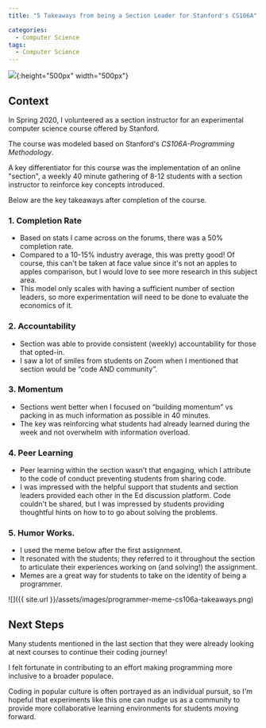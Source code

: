 ```yaml
---
title: "5 Takeaways from being a Section Leader for Stanford's CS106A"

categories:
  - Computer Science
tags:
  - Computer Science
---
```

![](https://www.chiefdelphi.com/uploads/default/original/3X/8/9/890fbfbcf459256e8116082c478b3dfa7839d00b.jpeg){:height="500px" width="500px"}

## Context
In Spring 2020, I volunteered as a section instructor for an experimental computer science course offered by Stanford.

The course was modeled based on Stanford's *CS106A-Programming Methodology*.

A key differentiator for this course was the implementation of an online "section", a weekly 40 minute gathering of 8-12 students with a section instructor to reinforce key concepts introduced.

Below are the key takeaways after completion of the course.


### 1. Completion Rate
- Based on stats I came across on the forums, there was a 50% completion rate.
- Compared to a 10-15% industry average, this was pretty good! Of course, this can't be taken at face value since it's not an apples to apples comparison, but I would love to see more research in this subject area.
- This model only scales with having a sufficient number of section leaders, so more experimentation will need to be done to evaluate the economics of it.

### 2. Accountability
- Section was able to provide consistent (weekly) accountability for those that opted-in.
- I saw a lot of smiles from students on Zoom when I mentioned that section would be “code AND community”.

### 3. Momentum
- Sections went better when I focused on “building momentum” vs packing in as much information as possible in 40 minutes.
- The key was reinforcing what students had already learned during the week and not overwhelm with information overload.

### 4. Peer Learning
- Peer learning within the section wasn’t that engaging, which I attribute to the code of conduct preventing students from sharing code.
- I was impressed with the helpful support that students and section leaders provided each other in the Ed discussion platform. Code couldn't be shared, but I was impressed by students providing thoughtful hints on how to to go about solving the problems.

### 5. Humor Works.
- I used the meme below after the first assignment.
- It resonated with the students; they referred to it throughout the section to articulate their experiences working on (and solving!) the assignment.
- Memes are a great way for students to take on the identity of being a programmer.

![]({{ site.url }}/assets/images/programmer-meme-cs106a-takeaways.png)

## Next Steps
 Many students mentioned in the last section that they were already looking at next courses to continue their coding journey!

 I felt fortunate in contributing to an effort making programming more inclusive to a broader populace.

 Coding in popular culture is often portrayed as an individual pursuit, so I'm hopeful that experiments like this one can nudge us as a community to provide more collaborative learning environments for students moving forward.
